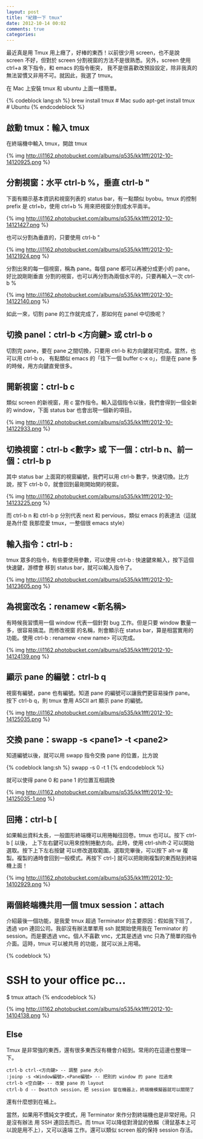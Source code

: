```yaml
---
layout: post
title: "紀錄一下 tmux"
date: 2012-10-14 00:02
comments: true
categories: 
---
```


最近真是用 Tmux 用上癮了，好棒的東西！以前很少用 screen，也不是說 screen 不好，但對於
screen 分割視窗的方法不是很熟悉。另外，screen 使用 ctrl+a 來下指令，和 emacs 的指令衝突，
我不是很喜歡改預設設定，除非我真的無法習慣又非用不可。就因此，我選了 tmux。

在 Mac 上安裝 tmux 和 ubuntu 上面一樣簡單。

{% codeblock lang:sh %}
brew install tmux  # Mac
sudo apt-get install tmux  # Ubuntu
{% endcodeblock %}

<!-- more -->

## 啟動 tmux：輸入 tmux

在終端機中輸入 tmux，開啟 tmux

{% img http://i1162.photobucket.com/albums/q535/kk1fff/2012-10-14120925.png %}

## 分割視窗：水平 ctrl-b %，垂直 ctrl-b "

下面有顯示基本資訊和視窗列表的 status bar，有一點類似 byobu。tmux 的控制 prefix 是
ctrl+b，使用 ctrl+b % 用來把視窗分割成水平兩半。

{% img http://i1162.photobucket.com/albums/q535/kk1fff/2012-10-14121427.png %}

也可以分割為垂直的，只要使用 ctrl-b "

{% img http://i1162.photobucket.com/albums/q535/kk1fff/2012-10-14121924.png %}

分割出來的每一個視窗，稱為 pane。每個 pane 都可以再被分成更小的 pane。好比說剛剛垂直
分割的視窗，也可以再分割為兩個水平的，只要再輸入一次 ctrl-b %

{% img http://i1162.photobucket.com/albums/q535/kk1fff/2012-10-14122140.png %}

如此一來，切割 pane 的工作就完成了，那如何在 panel 中切換呢？

## 切換 panel：ctrl-b &lt;方向鍵&gt; 或 ctrl-b o

切割完 pane，要在 pane 之間切換，只要用 ctrl-b 和方向鍵就可完成。當然，也可以用 ctrl-b o，
有點類似 emacs 的「往下一個 buffer c-x o」，但是在 pane 多的時候，用方向鍵直覺很多。

## 開新視窗：ctrl-b c

類似 screen 的新視窗，用 c 當作指令。輸入這個指令以後，我們會得到一個全新的 window，下面
status bar 也會出現一個新的項目。

{% img http://i1162.photobucket.com/albums/q535/kk1fff/2012-10-14122933.png %}

## 切換視窗：ctrl-b &lt;數字&gt; 或 下一個：ctrl-b n、前一個：ctrl-b p

其中 status bar 上面寫的視窗編號，我們可以用 ctrl-b 數字，快速切換。比方說，按下 ctrl-b
0，就會回到最剛開始開的視窗。

{% img http://i1162.photobucket.com/albums/q535/kk1fff/2012-10-14123225.png %}

而 ctrl-b n 和 ctrl-b p 分別代表 next 和 pervious，類似 emacs 的表達法（這就是為什麼
我那麼愛 tmux，一整個很 emacs style）

## 輸入指令：ctrl-b :

tmux 眾多的指令，有些要使用參數，可以使用 ctrl-b : 快速鍵來輸入，按下這個快速鍵，游標會
移到 status bar，就可以輸入指令了。

{% img http://i1162.photobucket.com/albums/q535/kk1fff/2012-10-14123605.png %}

## 為視窗改名：renamew &lt;新名稱&gt;

有時候我習慣用一個 window 代表一個針對 bug 工作。但是只要 window 數量一多，很容易搞混。而修改視窗
的名稱，則會顯示在 status bar，算是相當實用的功能。使用 ctrl-b : renamew &lt;new name&gt;
可以完成。

{% img http://i1162.photobucket.com/albums/q535/kk1fff/2012-10-14124139.png %}

## 顯示 pane 的編號：ctrl-b q

視窗有編號，pane 也有編號。知道 pane 的編號可以讓我們更容易操作 pane。按下 ctrl-b q，則
tmux 會用 ASCII art 顯示 pane 的編號。

{% img http://i1162.photobucket.com/albums/q535/kk1fff/2012-10-14125035.png %}

## 交換 pane：swapp -s &lt;pane1&gt; -t &lt;pane2&gt;

知道編號以後，就可以用 swapp 指令交換 pane 的位置，比方說

{% codeblock lang:sh %}
swapp -s 0 -t 1
{% endcodeblock %}

就可以使得 pane 0 和 pane 1 的位置互相調換

{% img http://i1162.photobucket.com/albums/q535/kk1fff/2012-10-14125035-1.png %}

## 回捲：ctrl-b [

如果輸出資料太長，一般圖形終端機可以用捲軸往回卷。tmux 也可以。按下 ctrl-b [ 以後，
上下左右鍵可以用來控制捲動方向。此時，使用 ctrl-shift-2 可以開始選取。按下上下左右按鍵
可以修改選取範圍。選取完畢後，可以按下 alt-w 複製。複製的通時會回到一般模式。再按下
ctrl-] 就可以把剛剛複製的東西貼到終端機上面！

{% img http://i1162.photobucket.com/albums/q535/kk1fff/2012-10-14102929.png %}

## 兩個終端機共用一個 tmux session：attach

介紹最後一個功能，是我愛 tmux 超過 Terminator 的主要原因：假如我下班了，透過 vpn
連回公司。我卻沒有辦法單單用 ssh 就開始使用我在 Terminator 的 session。而是要透過
vnc。個人不喜歡 vnc，尤其是透過 vnc 只為了簡單的指令介面。這時，tmux 可以被共用
的功能，就可以派上用場。

{% codeblock %}
# SSH to your office pc...

$ tmux attach
{% endcodeblock %}

{% img http://i1162.photobucket.com/albums/q535/kk1fff/2012-10-14104138.png %}

## Else

Tmux 是非常強的東西，還有很多東西沒有機會介紹到。常用的在這邊也整理一下。

    ctrl-b ctrl-<方向鍵> -- 調整 pane 大小
    :joinp -s <Window編號>.<Pane編號> -- 把別的 window 的 pane 拉過來
    ctrl-b <空白鍵> -- 改變 pane 的 layout
    ctrl-b d -- Deattch session，把 session 留在機器上，終端機模擬器就可以關閉了

還有什麼想到在補上。

當然，如果用不慣純文字模式，用 Terminator 來作分割終端機也是非常好用。只是沒有辦法
用 SSH 連回去而已。而 tmux 可以降低對滑鼠的依賴（滑鼠基本上可以說是用不上），又可以遠端
工作。還可以類似 screen 般的保持 session 存活。

